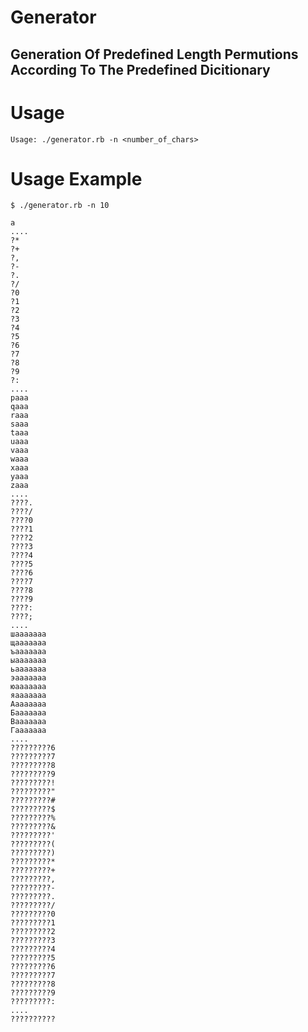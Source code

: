 # Generator

## Generation Of Predefined Length Permutions According To The Predefined Dicitionary 

# Usage 

```
Usage: ./generator.rb -n <number_of_chars>
```

# Usage Example 

```
$ ./generator.rb -n 10

a
....
?*
?+
?,
?-
?.
?/
?0
?1
?2
?3
?4
?5
?6
?7
?8
?9
?:
....
pааа
qааа
rааа
sааа
tааа
uааа
vааа
wааа
xааа
yааа
zааа
....
????.
????/
????0
????1
????2
????3
????4
????5
????6
????7
????8
????9
????:
????;
....
шааааааа
щааааааа
ъааааааа
ыааааааа
ьааааааа
эааааааа
юааааааа
яааааааа
Аааааааа
Бааааааа
Вааааааа
Гааааааа
....
?????????6
?????????7
?????????8
?????????9
?????????!
?????????"
?????????#
?????????$
?????????%
?????????&
?????????'
?????????(
?????????)
?????????*
?????????+
?????????,
?????????-
?????????.
?????????/
?????????0
?????????1
?????????2
?????????3
?????????4
?????????5
?????????6
?????????7
?????????8
?????????9
?????????:
....
??????????
```
